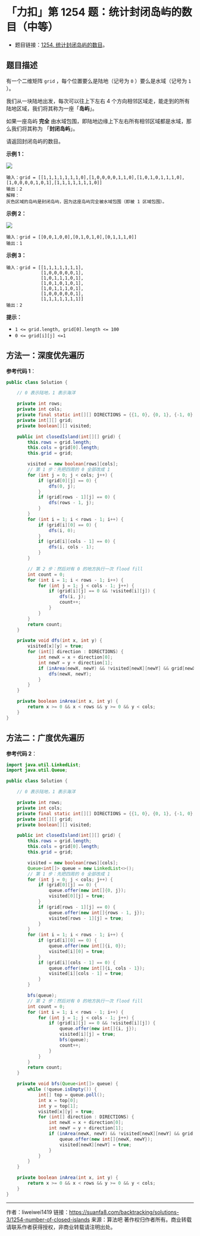 # 「力扣」第 1254 题：统计封闭岛屿的数目（中等）

- 题目链接：[1254. 统计封闭岛屿的数目](https://leetcode-cn.com/problems/number-of-closed-islands/)。

## 题目描述

有一个二维矩阵 `grid` ，每个位置要么是陆地（记号为 `0` ）要么是水域（记号为 `1` ）。

我们从一块陆地出发，每次可以往上下左右 4 个方向相邻区域走，能走到的所有陆地区域，我们将其称为一座「**岛屿**」。

如果一座岛屿 **完全** 由水域包围，即陆地边缘上下左右所有相邻区域都是水域，那么我们将其称为 「**封闭岛屿**」。

请返回封闭岛屿的数目。

**示例 1：**

![](https://suanfa8-1252206550.cos.ap-shanghai.myqcloud.com/202303120928570.png)

```
输入：grid = [[1,1,1,1,1,1,1,0],[1,0,0,0,0,1,1,0],[1,0,1,0,1,1,1,0],[1,0,0,0,0,1,0,1],[1,1,1,1,1,1,1,0]]
输出：2
解释：
灰色区域的岛屿是封闭岛屿，因为这座岛屿完全被水域包围（即被 1 区域包围）。
```

**示例 2：**

![](https://suanfa8-1252206550.cos.ap-shanghai.myqcloud.com/202303120928733.png)

```
输入：grid = [[0,0,1,0,0],[0,1,0,1,0],[0,1,1,1,0]]
输出：1
```

**示例 3：**

```
输入：grid = [[1,1,1,1,1,1,1],
             [1,0,0,0,0,0,1],
             [1,0,1,1,1,0,1],
             [1,0,1,0,1,0,1],
             [1,0,1,1,1,0,1],
             [1,0,0,0,0,0,1],
             [1,1,1,1,1,1,1]]
输出：2
```

**提示：**

- `1 <= grid.length, grid[0].length <= 100`
- `0 <= grid[i][j] <=1`

## 方法一：深度优先遍历

**参考代码 1**：

```java
public class Solution {

    // 0 表示陆地，1 表示海洋

    private int rows;
    private int cols;
    private final static int[][] DIRECTIONS = {{1, 0}, {0, 1}, {-1, 0}, {0, -1}};
    private int[][] grid;
    private boolean[][] visited;

    public int closedIsland(int[][] grid) {
        this.rows = grid.length;
        this.cols = grid[0].length;
        this.grid = grid;

        visited = new boolean[rows][cols];
        // 第 1 步：先把四周的 0 全部改成 1
        for (int j = 0; j < cols; j++) {
            if (grid[0][j] == 0) {
                dfs(0, j);
            }
            if (grid[rows - 1][j] == 0) {
                dfs(rows - 1, j);
            }
        }
        for (int i = 1; i < rows - 1; i++) {
            if (grid[i][0] == 0) {
                dfs(i, 0);
            }
            if (grid[i][cols - 1] == 0) {
                dfs(i, cols - 1);
            }
        }

        // 第 2 步：然后对有 0 的地方执行一次 flood fill
        int count = 0;
        for (int i = 1; i < rows - 1; i++) {
            for (int j = 1; j < cols - 1; j++) {
                if (grid[i][j] == 0 && !visited[i][j]) {
                    dfs(i, j);
                    count++;
                }
            }
        }
        return count;
    }

    private void dfs(int x, int y) {
        visited[x][y] = true;
        for (int[] direction : DIRECTIONS) {
            int newX = x + direction[0];
            int newY = y + direction[1];
            if (inArea(newX, newY) && !visited[newX][newY] && grid[newX][newY] == 0) {
                dfs(newX, newY);
            }
        }
    }

    private boolean inArea(int x, int y) {
        return x >= 0 && x < rows && y >= 0 && y < cols;
    }
}
```

## 方法二：广度优先遍历

**参考代码 2**：

```java
import java.util.LinkedList;
import java.util.Queue;

public class Solution {

    // 0 表示陆地，1 表示海洋

    private int rows;
    private int cols;
    private final static int[][] DIRECTIONS = {{1, 0}, {0, 1}, {-1, 0}, {0, -1}};
    private int[][] grid;
    private boolean[][] visited;

    public int closedIsland(int[][] grid) {
        this.rows = grid.length;
        this.cols = grid[0].length;
        this.grid = grid;

        visited = new boolean[rows][cols];
        Queue<int[]> queue = new LinkedList<>();
        // 第 1 步：先把四周的 0 全部改成 1
        for (int j = 0; j < cols; j++) {
            if (grid[0][j] == 0) {
                queue.offer(new int[]{0, j});
                visited[0][j] = true;
            }
            if (grid[rows - 1][j] == 0) {
                queue.offer(new int[]{rows - 1, j});
                visited[rows - 1][j] = true;
            }
        }
        for (int i = 1; i < rows - 1; i++) {
            if (grid[i][0] == 0) {
                queue.offer(new int[]{i, 0});
                visited[i][0] = true;
            }
            if (grid[i][cols - 1] == 0) {
                queue.offer(new int[]{i, cols - 1});
                visited[i][cols - 1] = true;
            }
        }

        bfs(queue);
        // 第 2 步：然后对有 0 的地方执行一次 flood fill
        int count = 0;
        for (int i = 1; i < rows - 1; i++) {
            for (int j = 1; j < cols - 1; j++) {
                if (grid[i][j] == 0 && !visited[i][j]) {
                    queue.offer(new int[]{i, j});
                    visited[i][j] = true;
                    bfs(queue);
                    count++;
                }
            }
        }
        return count;
    }

    private void bfs(Queue<int[]> queue) {
        while (!queue.isEmpty()) {
            int[] top = queue.poll();
            int x = top[0];
            int y = top[1];
            visited[x][y] = true;
            for (int[] direction : DIRECTIONS) {
                int newX = x + direction[0];
                int newY = y + direction[1];
                if (inArea(newX, newY) && !visited[newX][newY] && grid[newX][newY] == 0) {
                    queue.offer(new int[]{newX, newY});
                    visited[newX][newY] = true;
                }
            }
        }
    }

    private boolean inArea(int x, int y) {
        return x >= 0 && x < rows && y >= 0 && y < cols;
    }
}
```


---

作者：liweiwei1419
链接：https://suanfa8.com/backtracking/solutions-3/1254-number-of-closed-islands
来源：算法吧
著作权归作者所有。商业转载请联系作者获得授权，非商业转载请注明出处。